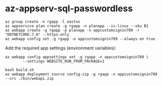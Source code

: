 # az-appserv-sql-passwordless


```
az group create -n rgapp -l eastus
az appservice plan create -g rgapp -n planapp --is-linux --sku B1
az webapp create -g rgapp -p planapp -n appcustomsignin789 -r "DOTNETCORE:7.0" --https-only
az webapp config set -g rgapp -n appcustomsignin789 --always-on true
```

Add the required app settings (environment variables):

```
az webapp config appsettings set -g rgapp -n appcustomsignin789 \
        --settings WEBSITE_RUN_FROM_PACKAGE=1
```

```
bash build.sh
az webapp deployment source config-zip -g rgapp -n appcustomsignin789 --src ./bin/webapi.zip
```
